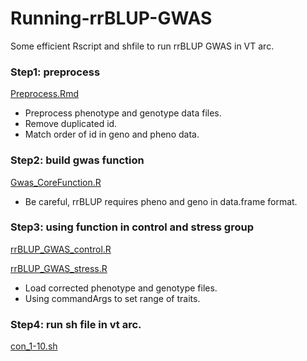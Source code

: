 # Running-rrBLUP-GWAS
Some efficient Rscript and shfile to run rrBLUP GWAS in VT arc.

### Step1: preprocess
[Preprocess.Rmd](https://github.com/yebigithub/Running-rrBLUP-GWAS/blob/main/Preprocess.Rmd) 
- Preprocess phenotype and genotype data files.
- Remove duplicated id.
- Match order of id in geno and pheno data.

### Step2: build gwas function
[Gwas_CoreFunction.R](https://github.com/yebigithub/Running-rrBLUP-GWAS/blob/main/Gwas_CoreFunction.R)
- Be careful, rrBLUP requires pheno and geno in data.frame format.

### Step3: using function in control and stress group
[rrBLUP_GWAS_control.R](https://github.com/yebigithub/Running-rrBLUP-GWAS/blob/main/rrBLUP_GWAS_control.R)

[rrBLUP_GWAS_stress.R](https://github.com/yebigithub/Running-rrBLUP-GWAS/blob/main/rrBLUP_GWAS_stress.R)

- Load corrected phenotype and genotype files.
- Using commandArgs to set range of traits.

### Step4: run sh file in vt arc.
[con_1-10.sh](https://github.com/yebigithub/Running-rrBLUP-GWAS/blob/main/con_1-10.sh)
